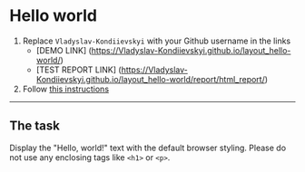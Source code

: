 # Hello world
1. Replace `Vladyslav-Kondiievskyi` with your Github username in the links
    - [DEMO LINK]
    (https://Vladyslav-Kondiievskyi.github.io/layout_hello-world/) <br>
    - [TEST REPORT LINK]
    (https://Vladyslav-Kondiievskyi.github.io/layout_hello-world/report/html_report/)
2. Follow [this instructions](https://mate-academy.github.io/layout_task-guideline/)
___

## The task 
Display the "Hello, world!" text with the default browser styling. Please do not 
use any enclosing tags like `<h1>` or `<p>`.
